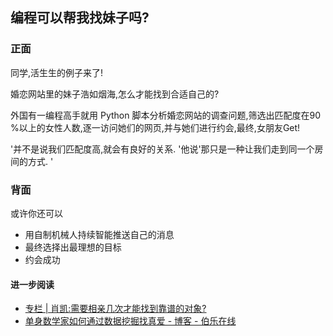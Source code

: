 ## 编程可以帮我找妹子吗?

### 正面

同学,活生生的例子来了!

婚恋网站里的妹子浩如烟海,怎么才能找到合适自己的?

外国有一编程高手就用 Python 脚本分析婚恋网站的调查问题,筛选出匹配度在90 %以上的女性人数,逐一访问她们的网页,并与她们进行约会,最终,女朋友Get!

'并不是说我们匹配度高,就会有良好的关系. '他说'那只是一种让我们走到同一个房间的方式. '

### 背面

或许你还可以

- 用自制机械人持续智能推送自己的消息
- 最终选择出最理想的目标
- 约会成功

#### 进一步阅读

- [专栏 | 肖凯:需要相亲几次才能找到靠谱的对象?][1]
- [单身数学家如何通过数据挖掘找真爱 - 博客 - 伯乐在线][2]

[1]:	http://devres.zoomquiet.io/data/20150504205211/index.html
[2]:	http://blog.jobbole.com/57618/

